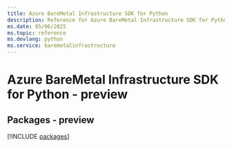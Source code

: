 ```yaml
---
title: Azure BareMetal Infrastructure SDK for Python
description: Reference for Azure BareMetal Infrastructure SDK for Python
ms.date: 05/06/2025
ms.topic: reference
ms.devlang: python
ms.service: baremetalinfrastructure
---
```

# Azure BareMetal Infrastructure SDK for Python - preview
## Packages - preview
[!INCLUDE [packages](baremetal-infrastructure-index.md)]